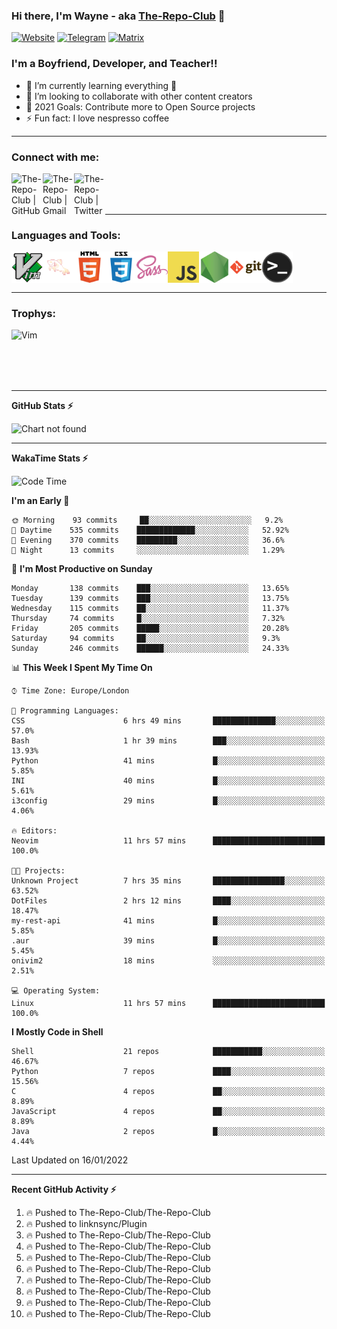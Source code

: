 ### Hi there, I'm Wayne - aka [The-Repo-Club][website] 👋

[![Website](https://img.shields.io/badge/Find%20on-Github-orange.svg?colorA=44475a&colorB=bd93f9&logo=github&style=flat-square)][website]
[![Telegram](https://img.shields.io/badge/Chat%20on-Telegram-orange.svg?colorA=44475a&colorB=bd93f9&logo=telegram&style=flat-square)][telegram]
[![Matrix](https://img.shields.io/badge/Chat%20on-Matrix-orange.svg?colorA=44475a&colorB=bd93f9&logo=matrix&style=flat-square)][matrix]

### I'm a Boyfriend, Developer, and Teacher!!

- 🌱 I’m currently learning everything 🤣
- 👯 I’m looking to collaborate with other content creators
- 🥅 2021 Goals: Contribute more to Open Source projects
- ⚡ Fun fact: I love nespresso coffee

---
### Connect with me:

[<img align="left" alt="The-Repo-Club | GitHub" width="50px" src="https://img.icons8.com/nolan/64/github.png" />][website]
[<img align="left" alt="The-Repo-Club | Gmail" width="50px" src="https://img.icons8.com/nolan/64/gmail.png" />][email]
[<img align="left" alt="The-Repo-Club | Twitter" width="50px" src="https://img.icons8.com/nolan/64/telegram-app.png" />][telegram]

[website]: https://github.com/The-Repo-Club/
[email]: mailto:wayne6324@gmail.com
[telegram]: https://t.me/TheRepoClub
[matrix]: https://matrix.to/#/@the-repo-club:kde.org

<br />
<br />
<br />

---
### Languages and Tools:

<img align="left" alt="Vim" width="50px" src="https://raw.githubusercontent.com/github/explore/80688e429a7d4ef2fca1e82350fe8e3517d3494d/topics/vim/vim.png" />
<img align="left" alt="Fish" width="50px" src="https://raw.githubusercontent.com/github/explore/80688e429a7d4ef2fca1e82350fe8e3517d3494d/topics/fish/fish.png" />
<img align="left" alt="HTML5" width="50px" src="https://raw.githubusercontent.com/github/explore/80688e429a7d4ef2fca1e82350fe8e3517d3494d/topics/html/html.png" />
<img align="left" alt="CSS3" width="50px" src="https://raw.githubusercontent.com/github/explore/80688e429a7d4ef2fca1e82350fe8e3517d3494d/topics/css/css.png" />
<img align="left" alt="Sass" width="50px" src="https://raw.githubusercontent.com/github/explore/80688e429a7d4ef2fca1e82350fe8e3517d3494d/topics/sass/sass.png" />
<img align="left" alt="JavaScript" width="50px" src="https://raw.githubusercontent.com/github/explore/80688e429a7d4ef2fca1e82350fe8e3517d3494d/topics/javascript/javascript.png" />
<img align="left" alt="Node.js" width="50px" src="https://raw.githubusercontent.com/github/explore/80688e429a7d4ef2fca1e82350fe8e3517d3494d/topics/nodejs/nodejs.png" />
<img align="left" alt="Git" width="50px" src="https://raw.githubusercontent.com/github/explore/80688e429a7d4ef2fca1e82350fe8e3517d3494d/topics/git/git.png" />
<img align="left" alt="Terminal" width="50px" src="https://raw.githubusercontent.com/github/explore/80688e429a7d4ef2fca1e82350fe8e3517d3494d/topics/terminal/terminal.png" />

<br />
<br />
<br />

---
### Trophys:

<img align="left" alt="Vim" width="1200px" src="https://github-profile-trophy.vercel.app/?username=The-Repo-Club&theme=dracula&margin-w=8&margin-h=8&column=8" />

---

<br />
<br />
<br />
<br />

---
**GitHub Stats ⚡**

![Chart not found](https://github-readme-stats.vercel.app/api?username=The-Repo-Club&theme=tokyonight&show_icons=true&count_private=true&hide_border=true&include_all_commits=true&custom_title=The-Repo-Club%27s+GitHub+Stats)


---
**WakaTime Stats ⚡**

<!--START_SECTION:waka-->
![Code Time](http://img.shields.io/badge/Code%20Time-381%20hrs%2023%20mins-blue)

**I'm an Early 🐤** 

```text
🌞 Morning    93 commits     ██░░░░░░░░░░░░░░░░░░░░░░░   9.2% 
🌆 Daytime    535 commits    █████████████░░░░░░░░░░░░   52.92% 
🌃 Evening    370 commits    █████████░░░░░░░░░░░░░░░░   36.6% 
🌙 Night      13 commits     ░░░░░░░░░░░░░░░░░░░░░░░░░   1.29%

```
📅 **I'm Most Productive on Sunday** 

```text
Monday       138 commits    ███░░░░░░░░░░░░░░░░░░░░░░   13.65% 
Tuesday      139 commits    ███░░░░░░░░░░░░░░░░░░░░░░   13.75% 
Wednesday    115 commits    ██░░░░░░░░░░░░░░░░░░░░░░░   11.37% 
Thursday     74 commits     █░░░░░░░░░░░░░░░░░░░░░░░░   7.32% 
Friday       205 commits    █████░░░░░░░░░░░░░░░░░░░░   20.28% 
Saturday     94 commits     ██░░░░░░░░░░░░░░░░░░░░░░░   9.3% 
Sunday       246 commits    ██████░░░░░░░░░░░░░░░░░░░   24.33%

```


📊 **This Week I Spent My Time On** 

```text
⌚︎ Time Zone: Europe/London

💬 Programming Languages: 
CSS                      6 hrs 49 mins       ██████████████░░░░░░░░░░░   57.0% 
Bash                     1 hr 39 mins        ███░░░░░░░░░░░░░░░░░░░░░░   13.93% 
Python                   41 mins             █░░░░░░░░░░░░░░░░░░░░░░░░   5.85% 
INI                      40 mins             █░░░░░░░░░░░░░░░░░░░░░░░░   5.61% 
i3config                 29 mins             █░░░░░░░░░░░░░░░░░░░░░░░░   4.06%

🔥 Editors: 
Neovim                   11 hrs 57 mins      █████████████████████████   100.0%

🐱‍💻 Projects: 
Unknown Project          7 hrs 35 mins       ████████████████░░░░░░░░░   63.52% 
DotFiles                 2 hrs 12 mins       ████░░░░░░░░░░░░░░░░░░░░░   18.47% 
my-rest-api              41 mins             █░░░░░░░░░░░░░░░░░░░░░░░░   5.85% 
.aur                     39 mins             █░░░░░░░░░░░░░░░░░░░░░░░░   5.45% 
onivim2                  18 mins             ░░░░░░░░░░░░░░░░░░░░░░░░░   2.51%

💻 Operating System: 
Linux                    11 hrs 57 mins      █████████████████████████   100.0%

```

**I Mostly Code in Shell** 

```text
Shell                    21 repos            ███████████░░░░░░░░░░░░░░   46.67% 
Python                   7 repos             ████░░░░░░░░░░░░░░░░░░░░░   15.56% 
C                        4 repos             ██░░░░░░░░░░░░░░░░░░░░░░░   8.89% 
JavaScript               4 repos             ██░░░░░░░░░░░░░░░░░░░░░░░   8.89% 
Java                     2 repos             █░░░░░░░░░░░░░░░░░░░░░░░░   4.44%

```



 Last Updated on 16/01/2022
<!--END_SECTION:waka-->

---

**Recent GitHub Activity :zap:**

<!--START_SECTION:activity-->
1. 🔥 Pushed to The-Repo-Club/The-Repo-Club
2. 🔥 Pushed to linknsync/Plugin
3. 🔥 Pushed to The-Repo-Club/The-Repo-Club
4. 🔥 Pushed to The-Repo-Club/The-Repo-Club
5. 🔥 Pushed to The-Repo-Club/The-Repo-Club
6. 🔥 Pushed to The-Repo-Club/The-Repo-Club
7. 🔥 Pushed to The-Repo-Club/The-Repo-Club
8. 🔥 Pushed to The-Repo-Club/The-Repo-Club
9. 🔥 Pushed to The-Repo-Club/The-Repo-Club
10. 🔥 Pushed to The-Repo-Club/The-Repo-Club
<!--END_SECTION:activity-->